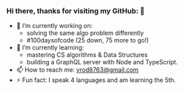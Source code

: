### Hi there, thanks for visiting my GitHub: 👋

- 🔭 I’m currently working on:
  + solving the same algo problem differently
  + #100daysofcode (25 down, 75 more to go!)
- 🌱 I’m currently learning: 
  + mastering CS algorithms & Data Structures
  + building a GraphQL server with Node and TypeScript. 
- 📫 How to reach me: vrod8763@gmail.com 
- ⚡ Fun fact: I speak 4 languages and am learning the 5th.
